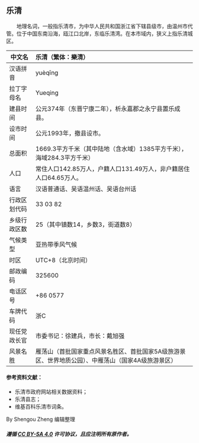 ## 乐清
　　地理名词，一般指乐清市，为中华人民共和国浙江省下辖县级市，由温州市代管。位于中国东南沿海，瓯江口北岸，东临乐清湾。在本市域内，狭义上指乐清城区。

| 中文名       | 乐清（繁体：樂清） |
| ------------ | :------------------------------------------------- |
| 汉语拼音       | yuèqīng                                                      |
| 拉丁字母名       | Yueqing                                                      |
| 建县时间         | 公元374年（东晋宁康二年），析永嘉郡之永宁县置乐成县。        |
| 设市时间         | 公元1993年，撤县设市。                             |
| 总面积           | 1669.3平方千米（其中陆地（含水域）1385平方千米），海域284.3平方千米） |
| 人口 | 常住人口142.85万人，户籍人口131.49万人，非户籍居住人口64.65万人。 |
| 语言 | 汉语普通话、吴语温州话、吴语台州话 |
| 行政区划代码 | 33 03 82                                                     |
| 乡级行政区数 | 25（其中镇数14，乡数3，街道数8） |
| 气候类型 | 亚热带季风气候                                               |
| 时区 | UTC+8（北京时间）                                            |
| 邮政编码 | 325600                                                       |
| 电话区号 | +86 0577                                                     |
| 车牌代码 | 浙C                                                          |
| 现任党政长官 | 市委书记：徐建兵，市长：戴旭强 |
| 风景名胜 | 雁荡山（首批国家重点风景名胜区、首批国家5A级旅游景区、世界地质公园）、中雁荡山（国家4A级旅游景区） |

#### 参考资料文献：
- 乐清市政府网站相关数据资料；
- 乐清县志；
- 维基百科乐清市词条。

By Shengou Zheng 编辑整理

##### 遵循 [CC BY-SA 4.0](https://creativecommons.org/licenses/by-sa/4.0/) 许可协议，且应注明所有原作者。
